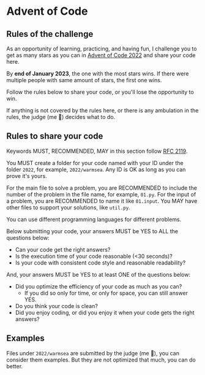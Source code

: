 # Advent of Code

## Rules of the challenge

As an opportunity of learning, practicing, and having fun, I challenge you to get as many stars as you can in
[Advent of Code 2022](https://adventofcode.com/2022) and share your code here.

By **end of January 2023**, the one with the most stars wins. If there were multiple people with same amount of stars,
the first one wins.

Follow the rules below to share your code, or you'll lose the opportunity to win.

If anything is not covered by the rules here, or there is any ambulation in the rules, the judge (me 🙂) decides what
to do.

## Rules to share your code

Keywords MUST, RECOMMENDED, MAY in this section follow [RFC 2119](https://www.ietf.org/rfc/rfc2119.txt).

You MUST create a folder for your code named with your ID under the folder `2022`, for example, `2022/warmsea`. Any ID
is OK as long as you can prove it's yours.

For the main file to solve a problem, you are RECOMMENDED to include the number of the problem in the file name, for
example, `01.py`. For the input of a problem, you are RECOMMENDED to name it like `01.input`. You MAY have other files
to support your solutions, like `util.py`.

You can use different programming languages for different problems.

Below submitting your code, your answers MUST be YES to ALL the questions below:
* Can your code get the right answers?
* Is the execution time of your code reasonable (<30 seconds)?
* Is your code with consistent code style and reasonable readability?

And, your answers MUST be YES to at least ONE of the questions below:
* Did you optimize the efficiency of your code as much as you can?
  * If you did so only for time, or only for space, you can still answer YES.
* Do you think your code is clean?
* Did you enjoy coding, or did you enjoy it when your code gets the right answers?

## Examples

Files under `2022/warmsea` are submitted by the judge (me 🙂), you can consider them examples. But they are not
optimized that much, you can do better.
